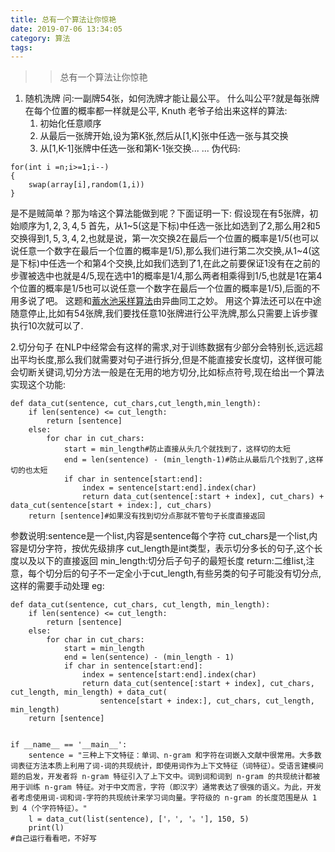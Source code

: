 ```yaml
---
title: 总有一个算法让你惊艳
date: 2019-07-06 13:34:05
category: 算法
tags:
---
```

>>总有一个算法让你惊艳

1. 随机洗牌
问:一副牌54张，如何洗牌才能让最公平。
什么叫公平?就是每张牌在每个位置的概率都一样就是公平, Knuth 老爷子给出来这样的算法:
    1. 初始化任意顺序
    2. 从最后一张牌开始,设为第K张,然后从[1,K]张中任选一张与其交换
    3. 从[1,K-1]张牌中任选一张和第K-1张交换... ...
伪代码:
```
for(int i =n;i>=1;i--)
{
    swap(array[i],random(1,i))
}
```
是不是贼简单？那为啥这个算法能做到呢？下面证明一下:
假设现在有5张牌，初始顺序为$1,2,3,4,5$
首先，从1~5(这是下标)中任选一张比如选到了2,那么用2和5交换得到$1,5,3,4,2$,也就是说，第一次交换2在最后一个位置的概率是1/5(也可以说任意一个数字在最后一个位置的概率是1/5),那么我们进行第二次交换,从1~4(这是下标)中任选一个和第4个交换,比如我们选到了1,在此之前要保证1没有在之前的步骤被选中也就是4/5,现在选中1的概率是1/4,那么两者相乘得到1/5,也就是1在第4个位置的概率是1/5也可以说任意一个数字在最后一个位置的概率是1/5),后面的不用多说了吧。
这题和[蓄水池采样算法](https://lingyixia.github.io/2019/04/14/PoolSampling/)由异曲同工之妙。
用这个算法还可以在中途随意停止,比如有54张牌,我们要找任意10张牌进行公平洗牌,那么只需要上诉步骤执行10次就可以了.

2.切分句子
在NLP中经常会有这样的需求,对于训练数据有少部分会特别长,远远超出平均长度,那么我们就需要对句子进行拆分,但是不能直接安长度切，这样很可能会切断关键词,切分方法一般是在无用的地方切分,比如标点符号,现在给出一个算法实现这个功能:
```
def data_cut(sentence, cut_chars,cut_length,min_length):
    if len(sentence) <= cut_length:
        return [sentence]
    else:
        for char in cut_chars:
            start = min_length#防止直接从头几个就找到了，这样切的太短
            end = len(sentence) - (min_length-1)#防止从最后几个找到了,这样切的也太短
            if char in sentence[start:end]:
                index = sentence[start:end].index(char)
                return data_cut(sentence[:start + index], cut_chars) + data_cut(sentence[start + index:], cut_chars)
    return [sentence]#如果没有找到切分点那就不管句子长度直接返回
```
>>
参数说明:sentence是一个list,内容是sentence每个字符
       cut_chars是一个list,内容是切分字符，按优先级排序
       cut_length是int类型，表示切分多长的句子,这个长度以及以下的直接返回
       min_length:切分后子句子的最短长度
return:二维list,注意，每个切分后的句子不一定全小于cut_length,有些另类的句子可能没有切分点,这样的需要手动处理
eg:
```
def data_cut(sentence, cut_chars, cut_length, min_length):
    if len(sentence) <= cut_length:
        return [sentence]
    else:
        for char in cut_chars:
            start = min_length
            end = len(sentence) - (min_length - 1)
            if char in sentence[start:end]:
                index = sentence[start:end].index(char)
                return data_cut(sentence[:start + index], cut_chars, cut_length, min_length) + data_cut(
                    sentence[start + index:], cut_chars, cut_length, min_length)
    return [sentence]


if __name__ == '__main__':
    sentence = "三种上下文特征：单词、n-gram 和字符在词嵌入文献中很常用。大多数词表征方法本质上利用了词-词的共现统计，即使用词作为上下文特征（词特征）。受语言建模问题的启发，开发者将 n-gram 特征引入了上下文中。词到词和词到 n-gram 的共现统计都被用于训练 n-gram 特征。对于中文而言，字符（即汉字）通常表达了很强的语义。为此，开发者考虑使用词-词和词-字符的共现统计来学习词向量。字符级的 n-gram 的长度范围是从 1 到 4（个字符特征）。"
    l = data_cut(list(sentence), ['，', '。'], 150, 5)
    print(l)
#自己运行看看吧，不好写
```